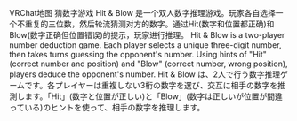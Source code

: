 VRChat地图 猜数字游戏
Hit & Blow 是一个双人数字推理游戏。玩家各自选择一个不重复的三位数，然后轮流猜测对方的数字。通过Hit(数字和位置都正确)和Blow(数字正确但位置错误)的提示，玩家进行推理。 Hit & Blow is a two-player number deduction game. Each player selects a unique three-digit number, then takes turns guessing the opponent's number. Using hints of "Hit" (correct number and position) and "Blow" (correct number, wrong position), players deduce the opponent's number. Hit & Blow は、2人で行う数字推理ゲームです。各プレイヤーは重複しない3桁の数字を選び、交互に相手の数字を推測します。「Hit」(数字と位置が正しい)と「Blow」(数字は正しいが位置が間違っている)のヒントを使って、相手の数字を推理します。
